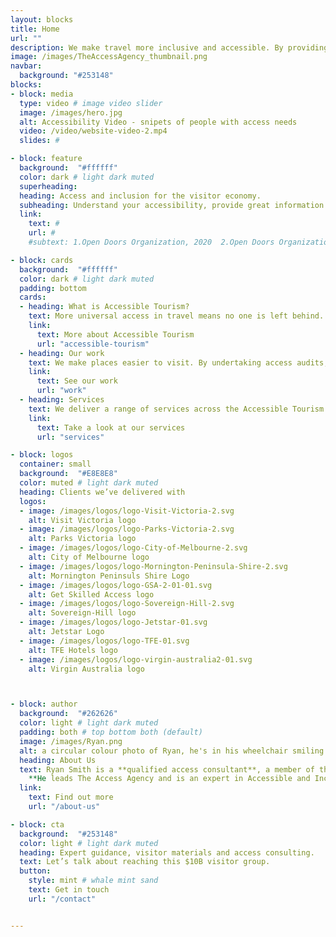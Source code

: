 ```yaml
---
layout: blocks
title: Home
url: ""
description: We make travel more inclusive and accessible. By providing expert advice, access audits and strategic content – travel is made better, more equitable and universally accessible.
image: /images/TheAccessAgency_thumbnail.png
navbar:
  background: "#253148"
blocks:
- block: media
  type: video # image video slider
  image: /images/hero.jpg
  alt: Accessibility Video - snipets of people with access needs
  video: /video/website-video-2.mp4
  slides: #

- block: feature
  background:  "#ffffff"
  color: dark # light dark muted
  superheading:
  heading: Access and inclusion for the visitor economy.
  subheading: Understand your accessibility, provide great information and deliver inclusive experiences for all.
  link:
    text: #
    url: #
    #subtext: 1.Open Doors Organization, 2020  2.Open Doors Organization, 2020  3.Open Doors Organization, 2020  

- block: cards
  background:  "#ffffff"
  color: dark # light dark muted
  padding: bottom
  cards:
  - heading: What is Accessible Tourism?
    text: More universal access in travel means no one is left behind. It’s more inclusive and it boosts revenue. Tourism for all, access for everyone.
    link:
      text: More about Accessible Tourism
      url: "accessible-tourism"
  - heading: Our work
    text: We make places easier to visit. By undertaking access audits, providing tailored access materials for visitors and building capacity - everyone can feel welcomed.
    link:
      text: See our work
      url: "work"
  - heading: Services
    text: We deliver a range of services across the Accessible Tourism space, from Audit and appraisals, to strategy & consulting and design for communication & marketing.
    link:
      text: Take a look at our services
      url: "services"

- block: logos
  container: small
  background:  "#E8E8E8"
  color: muted # light dark muted
  heading: Clients we’ve delivered with
  logos:
  - image: /images/logos/logo-Visit-Victoria-2.svg
    alt: Visit Victoria logo
  - image: /images/logos/logo-Parks-Victoria-2.svg
    alt: Parks Victoria logo
  - image: /images/logos/logo-City-of-Melbourne-2.svg
    alt: City of Melbourne logo
  - image: /images/logos/logo-Mornington-Peninsula-Shire-2.svg
    alt: Mornington Peninsuls Shire Logo
  - image: /images/logos/logo-GSA-2-01-01.svg
    alt: Get Skilled Access logo
  - image: /images/logos/logo-Sovereign-Hill-2.svg
    alt: Sovereign-Hill logo
  - image: /images/logos/logo-Jetstar-01.svg
    alt: Jetstar Logo
  - image: /images/logos/logo-TFE-01.svg
    alt: TFE Hotels logo
  - image: /images/logos/logo-virgin-australia2-01.svg
    alt: Virgin Australia logo



- block: author
  background:  "#262626"
  color: light # light dark muted
  padding: both # top bottom both (default)
  image: /images/Ryan.png
  alt: a circular colour photo of Ryan, he's in his wheelchair smiling at the camera
  heading: About Us
  text: Ryan Smith is a **qualified access consultant**, a member of the Association of Consultants in Access Australia (ACAA) and a wheelchair user. He has 20+ years in design and strategic communications and is a judge in the 2023 Victorian Tourism Awards.
    **He leads The Access Agency and is an expert in Accessible and Inclusive Tourism.**
  link:
    text: Find out more
    url: "/about-us"

- block: cta
  background:  "#253148"
  color: light # light dark muted
  heading: Expert guidance, visitor materials and access consulting.
  text: Let’s talk about reaching this $10B visitor group.
  button:
    style: mint # whale mint sand
    text: Get in touch
    url: "/contact"


---
```

